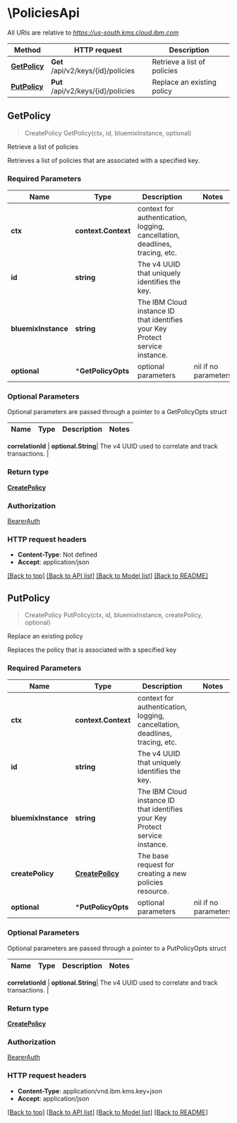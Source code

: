 # \PoliciesApi

All URIs are relative to *https://us-south.kms.cloud.ibm.com*

Method | HTTP request | Description
------------- | ------------- | -------------
[**GetPolicy**](PoliciesApi.md#GetPolicy) | **Get** /api/v2/keys/{id}/policies | Retrieve a list of policies
[**PutPolicy**](PoliciesApi.md#PutPolicy) | **Put** /api/v2/keys/{id}/policies | Replace an existing policy



## GetPolicy

> CreatePolicy GetPolicy(ctx, id, bluemixInstance, optional)

Retrieve a list of policies

Retrieves a list of policies that are associated with a specified key.

### Required Parameters


Name | Type | Description  | Notes
------------- | ------------- | ------------- | -------------
**ctx** | **context.Context** | context for authentication, logging, cancellation, deadlines, tracing, etc.
**id** | **string**| The v4 UUID that uniquely identifies the key. | 
**bluemixInstance** | **string**| The IBM Cloud instance ID that identifies your Key Protect service instance. | 
 **optional** | ***GetPolicyOpts** | optional parameters | nil if no parameters

### Optional Parameters

Optional parameters are passed through a pointer to a GetPolicyOpts struct


Name | Type | Description  | Notes
------------- | ------------- | ------------- | -------------


 **correlationId** | **optional.String**| The v4 UUID used to correlate and track transactions. | 

### Return type

[**CreatePolicy**](CreatePolicy.md)

### Authorization

[BearerAuth](../README.md#BearerAuth)

### HTTP request headers

- **Content-Type**: Not defined
- **Accept**: application/json

[[Back to top]](#) [[Back to API list]](../README.md#documentation-for-api-endpoints)
[[Back to Model list]](../README.md#documentation-for-models)
[[Back to README]](../README.md)


## PutPolicy

> CreatePolicy PutPolicy(ctx, id, bluemixInstance, createPolicy, optional)

Replace an existing policy

Replaces the policy that is associated with a specified key

### Required Parameters


Name | Type | Description  | Notes
------------- | ------------- | ------------- | -------------
**ctx** | **context.Context** | context for authentication, logging, cancellation, deadlines, tracing, etc.
**id** | **string**| The v4 UUID that uniquely identifies the key. | 
**bluemixInstance** | **string**| The IBM Cloud instance ID that identifies your Key Protect service instance. | 
**createPolicy** | [**CreatePolicy**](CreatePolicy.md)| The base request for creating a new policies resource. | 
 **optional** | ***PutPolicyOpts** | optional parameters | nil if no parameters

### Optional Parameters

Optional parameters are passed through a pointer to a PutPolicyOpts struct


Name | Type | Description  | Notes
------------- | ------------- | ------------- | -------------



 **correlationId** | **optional.String**| The v4 UUID used to correlate and track transactions. | 

### Return type

[**CreatePolicy**](CreatePolicy.md)

### Authorization

[BearerAuth](../README.md#BearerAuth)

### HTTP request headers

- **Content-Type**: application/vnd.ibm.kms.key+json
- **Accept**: application/json

[[Back to top]](#) [[Back to API list]](../README.md#documentation-for-api-endpoints)
[[Back to Model list]](../README.md#documentation-for-models)
[[Back to README]](../README.md)

